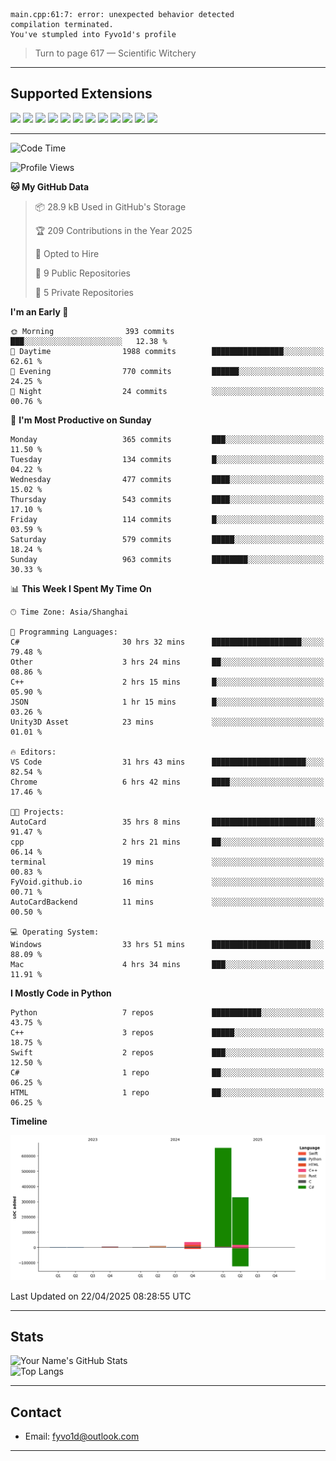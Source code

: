 ```
main.cpp:61:7: error: unexpected behavior detected
compilation terminated.
You've stumpled into Fyvo1d's profile
```

> Turn to page 617 — Scientific Witchery

---

## Supported Extensions

<p align="left">
  <img src="https://cdn.jsdelivr.net/gh/devicons/devicon/icons/cplusplus/cplusplus-original.svg" height="40" />
  <img src="https://cdn.jsdelivr.net/gh/devicons/devicon/icons/csharp/csharp-original.svg" height="40" />
  <img src="https://cdn.jsdelivr.net/gh/devicons/devicon/icons/python/python-original.svg" height="40" />
  <img src="https://cdn.jsdelivr.net/gh/devicons/devicon/icons/swift/swift-original.svg" height="40" />
  <img src="https://cdn.jsdelivr.net/gh/devicons/devicon/icons/git/git-original.svg" height="40" />
  <img src="https://cdn.jsdelivr.net/gh/devicons/devicon/icons/vscode/vscode-original.svg" height="40" />
  <img src="https://www.vulkan.org/user/themes/vulkan/images/logo/vulkan-logo.svg" height="40" />
  <img src="https://cdn.jsdelivr.net/gh/devicons/devicon/icons/opengl/opengl-original.svg" height="40" />
  <img src="https://cdn.jsdelivr.net/gh/devicons/devicon/icons/pytorch/pytorch-original.svg" height="40" />
  <img src="https://cdn.jsdelivr.net/gh/devicons/devicon/icons/unity/unity-original.svg" height="40" />
  <img src="https://cdn.jsdelivr.net/gh/devicons/devicon/icons/unrealengine/unrealengine-original.svg" height="40" />
  <img src="https://cdn.jsdelivr.net/gh/devicons/devicon/icons/cmake/cmake-original.svg" height="40" />
</p>


---

<!--START_SECTION:waka-->
![Code Time](http://img.shields.io/badge/Code%20Time-48%20hrs%204%20mins-blue)

![Profile Views](http://img.shields.io/badge/Profile%20Views-83-blue)

**🐱 My GitHub Data** 

> 📦 28.9 kB Used in GitHub's Storage 
 > 
> 🏆 209 Contributions in the Year 2025
 > 
> 💼 Opted to Hire
 > 
> 📜 9 Public Repositories 
 > 
> 🔑 5 Private Repositories 
 > 
**I'm an Early 🐤** 

```text
🌞 Morning                393 commits         ███░░░░░░░░░░░░░░░░░░░░░░   12.38 % 
🌆 Daytime                1988 commits        ████████████████░░░░░░░░░   62.61 % 
🌃 Evening                770 commits         ██████░░░░░░░░░░░░░░░░░░░   24.25 % 
🌙 Night                  24 commits          ░░░░░░░░░░░░░░░░░░░░░░░░░   00.76 % 
```
📅 **I'm Most Productive on Sunday** 

```text
Monday                   365 commits         ███░░░░░░░░░░░░░░░░░░░░░░   11.50 % 
Tuesday                  134 commits         █░░░░░░░░░░░░░░░░░░░░░░░░   04.22 % 
Wednesday                477 commits         ████░░░░░░░░░░░░░░░░░░░░░   15.02 % 
Thursday                 543 commits         ████░░░░░░░░░░░░░░░░░░░░░   17.10 % 
Friday                   114 commits         █░░░░░░░░░░░░░░░░░░░░░░░░   03.59 % 
Saturday                 579 commits         █████░░░░░░░░░░░░░░░░░░░░   18.24 % 
Sunday                   963 commits         ████████░░░░░░░░░░░░░░░░░   30.33 % 
```


📊 **This Week I Spent My Time On** 

```text
🕑︎ Time Zone: Asia/Shanghai

💬 Programming Languages: 
C#                       30 hrs 32 mins      ████████████████████░░░░░   79.48 % 
Other                    3 hrs 24 mins       ██░░░░░░░░░░░░░░░░░░░░░░░   08.86 % 
C++                      2 hrs 15 mins       █░░░░░░░░░░░░░░░░░░░░░░░░   05.90 % 
JSON                     1 hr 15 mins        █░░░░░░░░░░░░░░░░░░░░░░░░   03.26 % 
Unity3D Asset            23 mins             ░░░░░░░░░░░░░░░░░░░░░░░░░   01.01 % 

🔥 Editors: 
VS Code                  31 hrs 43 mins      █████████████████████░░░░   82.54 % 
Chrome                   6 hrs 42 mins       ████░░░░░░░░░░░░░░░░░░░░░   17.46 % 

🐱‍💻 Projects: 
AutoCard                 35 hrs 8 mins       ███████████████████████░░   91.47 % 
cpp                      2 hrs 21 mins       ██░░░░░░░░░░░░░░░░░░░░░░░   06.14 % 
terminal                 19 mins             ░░░░░░░░░░░░░░░░░░░░░░░░░   00.83 % 
FyVoid.github.io         16 mins             ░░░░░░░░░░░░░░░░░░░░░░░░░   00.71 % 
AutoCardBackend          11 mins             ░░░░░░░░░░░░░░░░░░░░░░░░░   00.50 % 

💻 Operating System: 
Windows                  33 hrs 51 mins      ██████████████████████░░░   88.09 % 
Mac                      4 hrs 34 mins       ███░░░░░░░░░░░░░░░░░░░░░░   11.91 % 
```

**I Mostly Code in Python** 

```text
Python                   7 repos             ███████████░░░░░░░░░░░░░░   43.75 % 
C++                      3 repos             █████░░░░░░░░░░░░░░░░░░░░   18.75 % 
Swift                    2 repos             ███░░░░░░░░░░░░░░░░░░░░░░   12.50 % 
C#                       1 repo              ██░░░░░░░░░░░░░░░░░░░░░░░   06.25 % 
HTML                     1 repo              ██░░░░░░░░░░░░░░░░░░░░░░░   06.25 % 
```



**Timeline**

![Lines of Code chart](https://raw.githubusercontent.com/FyVoid/FyVoid/main/assets/bar_graph.png)


 Last Updated on 22/04/2025 08:28:55 UTC
<!--END_SECTION:waka-->

---

## Stats

![Your Name's GitHub Stats](https://github-readme-stats.vercel.app/api?username=fyvoid&show_icons=true&theme=tokyonight)  
![Top Langs](https://github-readme-stats.vercel.app/api/top-langs/?username=fyvoid&layout=compact&theme=tokyonight)

---

## Contact

- Email: [fyvo1d@outlook.com](fyvo1d@outlook.com)  

---

